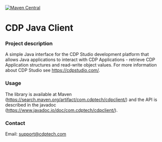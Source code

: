 [![Maven Central](https://maven-badges.herokuapp.com/maven-central/com.cdptech/cdpclient/badge.svg)](https://maven-badges.herokuapp.com/maven-central/com.cdptech/cdpclient)


CDP Java Client
===============

### Project description

A simple Java interface for the CDP Studio development platform that allows Java applications to interact with
CDP Applications - retrieve CDP Application structures and read-write object values. For more information
about CDP Studio see https://cdpstudio.com/.

### Usage

The library is available at Maven (https://search.maven.org/artifact/com.cdptech/cdpclient/) and the API is
described in the javadoc (https://www.javadoc.io/doc/com.cdptech/cdpclient/).

### Contact

Email: support@cdptech.com
